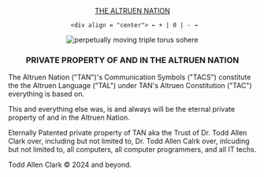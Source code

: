 <div align = "center">
  <a href = "https://sites.google.com/view/thealtruennation/home/the-law?authuser=0">THE ALTRUEN NATION</a>
	

	 <div align = "center"> ← + | 0 | - →

  ![perpetually moving triple torus sohere](https://github.com/user-attachments/assets/e70e91e6-ecbd-4958-bb64-f4e249c644b0)

<h3> PRIVATE PROPERTY OF AND IN THE ALTRUEN NATION </h3></a></div>

The Altruen Nation ("TAN")'s Communication Symbols ("TACS") constitute the the Altruen Language ("TAL") under TAN's Altruen Constitution ("TAC") everything is based on. 

This and everything else was, is and always will be the eternal private property of and in the Altruen Nation.

Eternally Patented private property of TAN aka the Trust of Dr. Todd Allen Clark over, including but not limited to, Dr. Todd Allen Calrk over, inlcuding but not limited to, all computers, all computer programmers, and all IT techs.

Todd Allen Clark © 2024 and beyond.

